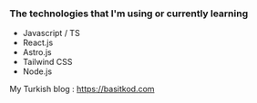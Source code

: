 ### The technologies that I'm using or currently learning 

- Javascript / TS
- React.js
- Astro.js
- Tailwind CSS
- Node.js

My Turkish blog : https://basitkod.com
